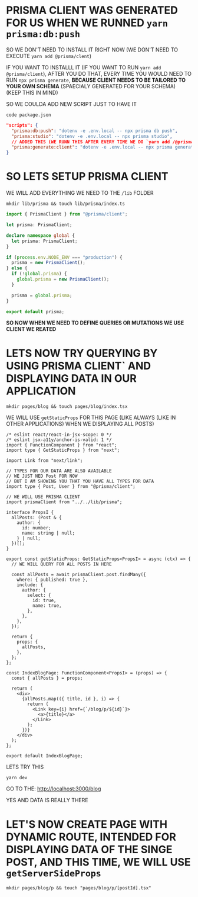 # PRISMA CLIENT WAS GENERATED FOR US WHEN WE RUNNED `yarn prisma:db:push`

SO WE DON'T NEED TO INSTALL IT RIGHT NOW (WE DON'T NEED TO EXECUTE `yarn add @prisma/clent`)

IF YOU WANT TO INSTALLL IT (IF YOU WANT TO RUN `yarn add @prisma/client`), AFTER YOU DO THAT, EVERY TIME YOU WOULD NEED TO RUN `npx prisma generate`, **BECAUSE CLIENT NEEDS TO BE TAILORED TO YOUR OWN SCHEMA** (SPAECIALY GENERATED FOR YOUR SCHEMA) (KEEP THIS IN MIND)

SO WE COULDA ADD NEW SCRIPT JUST TO HAVE IT

```
code package.json
```

```json
"scripts": {
  "prisma:db:push": "dotenv -e .env.local -- npx prisma db push",
  "prisma:studio": "dotenv -e .env.local -- npx prisma studio",
  // ADDED THIS (WE RUNN THIS AFTER EVERY TIME WE DO `yarn add /@prisma/client`)
  "prisma:generate:client": "dotenv -e .env.local -- npx prisma generate",
}
```

# SO LETS SETUP PRISMA CLIENT

WE WILL ADD EVERYTHING WE NEED TO THE `/lib` FOLDER

```
mkdir lib/prisma && touch lib/prisma/index.ts
```

```ts
import { PrismaClient } from "@prisma/client";

let prisma: PrismaClient;

declare namespace global {
  let prisma: PrismaClient;
}

if (process.env.NODE_ENV === "production") {
  prisma = new PrismaClient();
} else {
  if (!global.prisma) {
    global.prisma = new PrismaClient();
  }

  prisma = global.prisma;
}

export default prisma;
```

**SO NOW WHEN WE NEED TO DEFINE QUERIES OR MUTATIONS WE USE CLIENT WE REATED**

# LETS NOW TRY QUERYING BY USING PRISMA CLIENT` AND DISPLAYING DATA IN OUR APPLICATION

```
mkdir pages/blog && touch pages/blog/index.tsx
```

WE WILL USE `getStaticProps` FOR THIS PAGE (LIKE ALWAYS (LIKE IN OTHER APPLICATIONS) WHEN WE DISPLAYING ALL POSTS)

```tsx
/* eslint react/react-in-jsx-scope: 0 */
/* eslint jsx-a11y/anchor-is-valid: 1 */
import { FunctionComponent } from "react";
import type { GetStaticProps } from "next";

import Link from "next/link";

// TYPES FOR OUR DATA ARE ALSO AVAILABLE
// WE JUST NED Post FOR NOW
// BUT I AM SHOWING YOU THAT YOU HAVE ALL TYPES FOR DATA
import type { Post, User } from "@prisma/client";

// WE WILL USE PRISMA CLIENT
import prismaClient from "../../lib/prisma";

interface PropsI {
  allPosts: (Post & {
    author: {
      id: number;
      name: string | null;
    } | null;
  })[];
}

export const getStaticProps: GetStaticProps<PropsI> = async (ctx) => {
  // WE WILL QUERY FOR ALL POSTS IN HERE

  const allPosts = await prismaClient.post.findMany({
    where: { published: true },
    include: {
      author: {
        select: {
          id: true,
          name: true,
        },
      },
    },
  });

  return {
    props: {
      allPosts,
    },
  };
};

const IndexBlogPage: FunctionComponent<PropsI> = (props) => {
  const { allPosts } = props;

  return (
    <div>
      {allPosts.map(({ title, id }, i) => {
        return (
          <Link key={i} href={`/blog/p/${id}`}>
            <a>{title}</a>
          </Link>
        );
      })}
    </div>
  );
};

export default IndexBlogPage;
```

LETS TRY THIS

```
yarn dev
```

GO TO THE: <http://localhost:3000/blog>

YES AND DATA IS REALLY THERE

# LET'S NOW CREATE PAGE WITH DYNAMIC ROUTE, INTENDED FOR DISPLAYING DATA OF THE SINGE POST, AND THIS TIME, WE WILL USE `getServerSideProps`

```
mkdir pages/blog/p && touch "pages/blog/p/[postId].tsx"
```

```tsx

```
